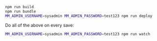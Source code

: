 ```bash
npm run build
npm run bundle
MM_ADMIN_USERNAME=sysadmin MM_ADMIN_PASSWORD=test123 npm run deploy
```

Do all of the above on every save:
```bash
MM_ADMIN_USERNAME=sysadmin MM_ADMIN_PASSWORD=test123 npm run watch
```
